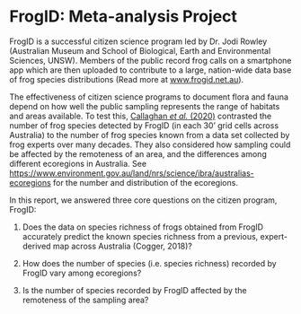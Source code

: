# FrogID: Meta-analysis Project

FrogID is a successful citizen science program led by Dr. Jodi Rowley (Australian Museum and School of Biological, Earth and Environmental Sciences, UNSW). Members of the public record frog calls on a smartphone app which are then uploaded to contribute to a large, nation-wide data base of frog species distributions (Read more at www.frogid.net.au). 

The effectiveness of citizen science programs to document flora and fauna depend on how well the public sampling represents the range of habitats and areas available. To test this, [Callaghan *et al.* (2020)](https://link.springer.com/article/10.1007/s10531-020-01937-3) contrasted the number of frog species detected by FrogID (in each 30’ grid cells across Australia) to the number of frog species known from a data set collected by frog experts over many decades. They also considered how sampling could be affected by the remoteness of an area, and the differences among different ecoregions in Australia. See https://www.environment.gov.au/land/nrs/science/ibra/australias-ecoregions for the number and distribution of the ecoregions.

In this report, we answered three core questions on the citizen program, FrogID:

  1. Does the data on species richness of frogs obtained from FrogID accurately predict the known species richness from a previous, expert-derived map across Australia (Cogger, 2018)?

  2. How does the number of species (i.e. species richness) recorded by FrogID vary among ecoregions?

  3. Is the number of species recorded by FrogID affected by the remoteness of the sampling area?
